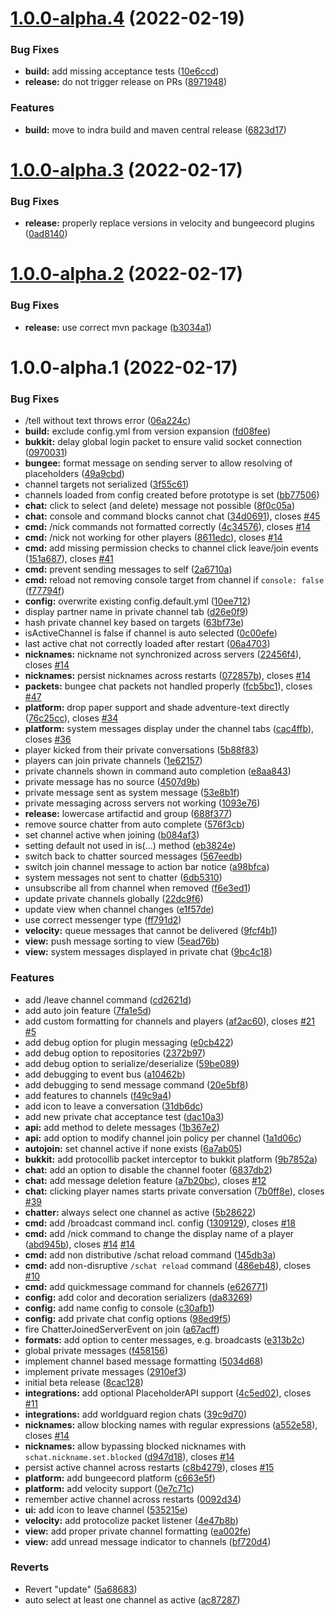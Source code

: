 # [1.0.0-alpha.4](https://github.com/sVoxelDev/sChat/compare/v1.0.0-alpha.3...v1.0.0-alpha.4) (2022-02-19)


### Bug Fixes

* **build:** add missing acceptance tests ([10e6ccd](https://github.com/sVoxelDev/sChat/commit/10e6ccd70a97e059577dbb8f96512561b2d3a7f2))
* **release:** do not trigger release on PRs ([8971948](https://github.com/sVoxelDev/sChat/commit/89719484b6bf85359f25c49fc46b6ee5bd25ff88))


### Features

* **build:** move to indra build and maven central release ([6823d17](https://github.com/sVoxelDev/sChat/commit/6823d17ee3491d81b62274a2aa0557b9fe541caa))

# [1.0.0-alpha.3](https://github.com/sVoxelDev/sChat/compare/v1.0.0-alpha.2...v1.0.0-alpha.3) (2022-02-17)


### Bug Fixes

* **release:** properly replace versions in velocity and bungeecord plugins ([0ad8140](https://github.com/sVoxelDev/sChat/commit/0ad81401280a67a8e170c402434a7950b5195cf6))

# [1.0.0-alpha.2](https://github.com/sVoxelDev/sChat/compare/v1.0.0-alpha.1...v1.0.0-alpha.2) (2022-02-17)


### Bug Fixes

* **release:** use correct mvn package ([b3034a1](https://github.com/sVoxelDev/sChat/commit/b3034a18f684708b730a6bb5bcf4ff46225fa256))

# 1.0.0-alpha.1 (2022-02-17)


### Bug Fixes

* /tell <target> without text throws error ([06a224c](https://github.com/sVoxelDev/sChat/commit/06a224ca14e7118498005d0b0b123e556cb5ea09))
* **build:** exclude config.yml from version expansion ([fd08fee](https://github.com/sVoxelDev/sChat/commit/fd08feef5c3f174440e541b776b77f68a5a8bc7e))
* **bukkit:** delay global login packet to ensure valid socket connection ([0970031](https://github.com/sVoxelDev/sChat/commit/0970031f12090368a85cb55ea98c6abe638d1cd0))
* **bungee:** format message on sending server to allow resolving of placeholders ([49a9cbd](https://github.com/sVoxelDev/sChat/commit/49a9cbd188583eceba75cfc01ddc8efd05e4c6e8))
* channel targets not serialized ([3f55c61](https://github.com/sVoxelDev/sChat/commit/3f55c61018e09cf0f5e16a7d87ed442c91f3190b))
* channels loaded from config created before prototype is set ([bb77506](https://github.com/sVoxelDev/sChat/commit/bb77506ffe524fcfe81778a53c3ca35aa21749c3))
* **chat:** click to select (and delete) message not possible ([8f0c05a](https://github.com/sVoxelDev/sChat/commit/8f0c05ae46a8a489d7f56ea26b52e33488bc0220))
* **chat:** console and command blocks cannot chat ([34d0691](https://github.com/sVoxelDev/sChat/commit/34d0691088ff258f442066588e657c77ce595dfd)), closes [#45](https://github.com/sVoxelDev/sChat/issues/45)
* **cmd:** /nick commands not formatted correctly ([4c34576](https://github.com/sVoxelDev/sChat/commit/4c34576cf7619cf93a7145e6fd3729442a2b2c4a)), closes [#14](https://github.com/sVoxelDev/sChat/issues/14)
* **cmd:** /nick not working for other players ([8611edc](https://github.com/sVoxelDev/sChat/commit/8611edc167ae228dbb9da7a739d63d5e8f84cf73)), closes [#14](https://github.com/sVoxelDev/sChat/issues/14)
* **cmd:** add missing permission checks to channel click leave/join events ([151a687](https://github.com/sVoxelDev/sChat/commit/151a68701a1a40a7d06d0d61a306f7cae642db39)), closes [#41](https://github.com/sVoxelDev/sChat/issues/41)
* **cmd:** prevent sending messages to self ([2a6710a](https://github.com/sVoxelDev/sChat/commit/2a6710ada20743028a5c62bfa095f95db486fc64))
* **cmd:** reload not removing console target from channel if `console: false` ([f77794f](https://github.com/sVoxelDev/sChat/commit/f77794f24f17480a50d8fb901196dab0124c5672))
* **config:** overwrite existing config.default.yml ([10ee712](https://github.com/sVoxelDev/sChat/commit/10ee7124e8963ac5002d656fbbba3eb9b20796a0))
* display partner name in private channel tab ([d26e0f9](https://github.com/sVoxelDev/sChat/commit/d26e0f92038c66551b9251f286ab2384e97f2522))
* hash private channel key based on targets ([63bf73e](https://github.com/sVoxelDev/sChat/commit/63bf73e7442bf72c70911d5107c4d42a467883c9))
* isActiveChannel is false if channel is auto selected ([0c00efe](https://github.com/sVoxelDev/sChat/commit/0c00efe3aded8de099c4ec284ebef431eab23dfc))
* last active chat not correctly loaded after restart ([06a4703](https://github.com/sVoxelDev/sChat/commit/06a47030ec48cd9da382283e33e4b58524629148))
* **nicknames:** nickname not synchronized across servers ([22456f4](https://github.com/sVoxelDev/sChat/commit/22456f49c30a395b2b56810866142f24c20453ec)), closes [#14](https://github.com/sVoxelDev/sChat/issues/14)
* **nicknames:** persist nicknames across restarts ([072857b](https://github.com/sVoxelDev/sChat/commit/072857b15ccee02db41477e14bbb66fa1bfd6280)), closes [#14](https://github.com/sVoxelDev/sChat/issues/14)
* **packets:** bungee chat packets not handled properly ([fcb5bc1](https://github.com/sVoxelDev/sChat/commit/fcb5bc184b48facc9fcb0cc56a7e7df38f3ea814)), closes [#47](https://github.com/sVoxelDev/sChat/issues/47)
* **platform:** drop paper support and shade adventure-text directly ([76c25cc](https://github.com/sVoxelDev/sChat/commit/76c25cc76d29790d4b27f9976caf6ba3393e7f03)), closes [#34](https://github.com/sVoxelDev/sChat/issues/34)
* **platform:** system messages display under the channel tabs ([cac4ffb](https://github.com/sVoxelDev/sChat/commit/cac4ffbc62b48b981be3b68b79d595d93ecbd87b)), closes [#36](https://github.com/sVoxelDev/sChat/issues/36)
* player kicked from their private conversations ([5b88f83](https://github.com/sVoxelDev/sChat/commit/5b88f831390846242d2dbfd08f0c46795846dcc7))
* players can join private channels ([1e62157](https://github.com/sVoxelDev/sChat/commit/1e621572fc044d908c08ccb079b358a14988b066))
* private channels shown in command auto completion ([e8aa843](https://github.com/sVoxelDev/sChat/commit/e8aa8430f6de055c77b1707ba7aa9f97cd1ab24a))
* private message has no source ([4507d9b](https://github.com/sVoxelDev/sChat/commit/4507d9b04db9a99a81185e99b102033cc4d970a4))
* private message sent as system message ([53e8b1f](https://github.com/sVoxelDev/sChat/commit/53e8b1f865825ff44209fa2315ef33774ecfdd4a))
* private messaging across servers not working ([1093e76](https://github.com/sVoxelDev/sChat/commit/1093e76173f69dda8393f9d772f95c15fc8db6d3))
* **release:** lowercase artifactid and group ([688f377](https://github.com/sVoxelDev/sChat/commit/688f3777abdbc0f7efe797d87dac96143d40088a))
* remove source chatter from auto complete ([576f3cb](https://github.com/sVoxelDev/sChat/commit/576f3cb281cc9c5bb0468f045f9d134899f81310))
* set channel active when joining ([b084af3](https://github.com/sVoxelDev/sChat/commit/b084af3b9e978ba48fcbd24de3e858e675a627e8))
* setting default not used in is(...) method ([eb3824e](https://github.com/sVoxelDev/sChat/commit/eb3824ef59c5e21e0f424972c582258a0ac4e86e))
* switch back to chatter sourced messages ([567eedb](https://github.com/sVoxelDev/sChat/commit/567eedbd3cb74692e4039d84c3e79150a9900638))
* switch join channel message to action bar notice ([a98bfca](https://github.com/sVoxelDev/sChat/commit/a98bfca81c4b914b68c407c7a2e53aaa18791d3c))
* system messages not sent to chatter ([6db5310](https://github.com/sVoxelDev/sChat/commit/6db5310f410746ffdc1075f8dd694a52c57f0489))
* unsubscribe all from channel when removed ([f6e3ed1](https://github.com/sVoxelDev/sChat/commit/f6e3ed15a6fc95195da5b8fdae0e41e98400b300))
* update private channels globally ([22dc9f6](https://github.com/sVoxelDev/sChat/commit/22dc9f6768f457db1a868cd83bc24a013031a030))
* update view when channel changes ([e1f57de](https://github.com/sVoxelDev/sChat/commit/e1f57ded174913a2dd3b750b7c9648f03a0b59ad))
* use correct messenger type ([ff791d2](https://github.com/sVoxelDev/sChat/commit/ff791d2e215ee9bce77abfdfb1e039bfd47cd494))
* **velocity:** queue messages that cannot be delivered ([9fcf4b1](https://github.com/sVoxelDev/sChat/commit/9fcf4b1be657827a78853f3f85e59afec8991994))
* **view:** push message sorting to view ([5ead76b](https://github.com/sVoxelDev/sChat/commit/5ead76b12183b2946d26f996cd8f191ac40e4b8a))
* **view:** system messages displayed in private chat ([9bc4c18](https://github.com/sVoxelDev/sChat/commit/9bc4c188a185728fdc4421f001466c8f5b7b7c14))


### Features

* add /leave channel command ([cd2621d](https://github.com/sVoxelDev/sChat/commit/cd2621d1ebf5fd400101d1b84408a041c68edc76))
* add auto join feature ([7fa1e5d](https://github.com/sVoxelDev/sChat/commit/7fa1e5d260e8dc13c34acf7e518375c1c718a51a))
* add custom formatting for channels and players ([af2ac60](https://github.com/sVoxelDev/sChat/commit/af2ac60befa7d16eeb5539c4e511962629a38e92)), closes [#21](https://github.com/sVoxelDev/sChat/issues/21) [#5](https://github.com/sVoxelDev/sChat/issues/5)
* add debug option for plugin messaging ([e0cb422](https://github.com/sVoxelDev/sChat/commit/e0cb4225c992935236c50d0796911afb2d9e8459))
* add debug option to repositories ([2372b97](https://github.com/sVoxelDev/sChat/commit/2372b973f93519c75620e5a91d474c90b3c3cd58))
* add debug option to serialize/deserialize ([59be089](https://github.com/sVoxelDev/sChat/commit/59be0894b78474deeed7c1fa13c235d1d5d07352))
* add debugging to event bus ([a10462b](https://github.com/sVoxelDev/sChat/commit/a10462bf014ba42d38bf052f1649248e826cb388))
* add debugging to send message command ([20e5bf8](https://github.com/sVoxelDev/sChat/commit/20e5bf89c779941e2ed5edbb3ea590189bec4150))
* add features to channels ([f49c9a4](https://github.com/sVoxelDev/sChat/commit/f49c9a47c5850e0ab7232cf58d97ce3a206753fb))
* add icon to leave a conversation ([31db6dc](https://github.com/sVoxelDev/sChat/commit/31db6dc47300f6061b25f87aeffec192a6fc68c7))
* add new private chat acceptance test ([dac10a3](https://github.com/sVoxelDev/sChat/commit/dac10a304b29db9e04373afa15d5a64a35e646f3))
* **api:** add method to delete messages ([1b367e2](https://github.com/sVoxelDev/sChat/commit/1b367e262ad1b0e5e8ecf33ff3a58246bb159620))
* **api:** add option to modify channel join policy per channel ([1a1d06c](https://github.com/sVoxelDev/sChat/commit/1a1d06ceb588524d0f6f8c152d97b3568b4dec55))
* **autojoin:** set channel active if none exists ([6a7ab05](https://github.com/sVoxelDev/sChat/commit/6a7ab05085cb74cf3dd4427cb31711a8dcc754d8))
* **bukkit:** add protocollib packet interceptor to bukkit platform ([9b7852a](https://github.com/sVoxelDev/sChat/commit/9b7852ac6e637216f26608dd9c9cf617495fceec))
* **chat:** add an option to disable the channel footer ([6837db2](https://github.com/sVoxelDev/sChat/commit/6837db20cbbb5871c9a6f808bf75c408979ad8b3))
* **chat:** add message deletion feature ([a7b20bc](https://github.com/sVoxelDev/sChat/commit/a7b20bc30c311eac27c66826f70867824848188a)), closes [#12](https://github.com/sVoxelDev/sChat/issues/12)
* **chat:** clicking player names starts private conversation ([7b0ff8e](https://github.com/sVoxelDev/sChat/commit/7b0ff8eddd35fa959707b2415688d3a338015c15)), closes [#39](https://github.com/sVoxelDev/sChat/issues/39)
* **chatter:** always select one channel as active ([5b28622](https://github.com/sVoxelDev/sChat/commit/5b28622804688a6c8d5e3ef7a94d3402a81713cb))
* **cmd:** add /broadcast command incl. config ([1309129](https://github.com/sVoxelDev/sChat/commit/13091295a5ddcd94958835a7205df878329baddb)), closes [#18](https://github.com/sVoxelDev/sChat/issues/18)
* **cmd:** add /nick command to change the display name of a player ([abd945b](https://github.com/sVoxelDev/sChat/commit/abd945b7d526700cf940edfa70adbb5dc475a23a)), closes [#14](https://github.com/sVoxelDev/sChat/issues/14) [#14](https://github.com/sVoxelDev/sChat/issues/14)
* **cmd:** add non distributive /schat reload command ([145db3a](https://github.com/sVoxelDev/sChat/commit/145db3a90b2c08f442ad29c442bfcf340454bb9c))
* **cmd:** add non-disruptive `/schat reload` command ([486eb48](https://github.com/sVoxelDev/sChat/commit/486eb48a7365e45ce0588aee598f6d6756422c79)), closes [#10](https://github.com/sVoxelDev/sChat/issues/10)
* **cmd:** add quickmessage command for channels ([e626771](https://github.com/sVoxelDev/sChat/commit/e626771c2da358c8b374d1883f3eea5b0e35b2e6))
* **config:** add color and decoration serializers ([da83269](https://github.com/sVoxelDev/sChat/commit/da832698f5c8707250dd86c1c66522870f892d7d))
* **config:** add name config to console ([c30afb1](https://github.com/sVoxelDev/sChat/commit/c30afb1cf17436a0bd8233b96f1c72dfd64d38fb))
* **config:** add private chat config options ([98ed9f5](https://github.com/sVoxelDev/sChat/commit/98ed9f5331ac5d2a56a34b451032aaa3904d3764))
* fire ChatterJoinedServerEvent on join ([a67acff](https://github.com/sVoxelDev/sChat/commit/a67acffc9e03192183b684d698ef0e328ca860b9))
* **formats:** add option to center messages, e.g. broadcasts ([e313b2c](https://github.com/sVoxelDev/sChat/commit/e313b2c3d4225eb66a67466ec23c3b9e08d53720))
* global private messages ([f458156](https://github.com/sVoxelDev/sChat/commit/f458156fb8cf1aa8e9f946019067b5dd968f4520))
* implement channel based message formatting ([5034d68](https://github.com/sVoxelDev/sChat/commit/5034d6873234521df175168ed25e83c580856657))
* implement private messages ([2910ef3](https://github.com/sVoxelDev/sChat/commit/2910ef31422dfecbe3b71d607a0ae4bb30dd7833))
* initial beta release ([8cac128](https://github.com/sVoxelDev/sChat/commit/8cac1281e9530898bcef3c799455f61d6942a91a))
* **integrations:** add optional PlaceholderAPI support ([4c5ed02](https://github.com/sVoxelDev/sChat/commit/4c5ed02dd21e38c99313f0a739f57ef34c2ff0ff)), closes [#11](https://github.com/sVoxelDev/sChat/issues/11)
* **integrations:** add worldguard region chats ([39c9d70](https://github.com/sVoxelDev/sChat/commit/39c9d70883f5ef148ac35db48c49fa0cbfce322b))
* **nicknames:** allow blocking names with regular expressions ([a552e58](https://github.com/sVoxelDev/sChat/commit/a552e585dcaeffafa0c3b722a8ea27a6528b1e4b)), closes [#14](https://github.com/sVoxelDev/sChat/issues/14)
* **nicknames:** allow bypassing blocked nicknames with `schat.nickname.set.blocked` ([d947d18](https://github.com/sVoxelDev/sChat/commit/d947d187ae72416f505877c57fe73df2dabe814f)), closes [#14](https://github.com/sVoxelDev/sChat/issues/14)
* persist active channel across restarts ([c8b4279](https://github.com/sVoxelDev/sChat/commit/c8b427987c87888b0a46578ba9b9f8acc168a8b9)), closes [#15](https://github.com/sVoxelDev/sChat/issues/15)
* **platform:** add bungeecord platform ([c663e5f](https://github.com/sVoxelDev/sChat/commit/c663e5fd27f66e84d2cf600f605808e794207b20))
* **platform:** add velocity support ([0e7c71c](https://github.com/sVoxelDev/sChat/commit/0e7c71cc80cc92a918523688b9295eba95e38527))
* remember active channel across restarts ([0092d34](https://github.com/sVoxelDev/sChat/commit/0092d3430db3b97ae427d65c8c2973ad72acf658))
* **ui:** add icon to leave channel ([535215e](https://github.com/sVoxelDev/sChat/commit/535215ead7d2986eaca7ba0f89578589c3f4c287))
* **velocity:** add protocolize packet listener ([4e47b8b](https://github.com/sVoxelDev/sChat/commit/4e47b8b6aa87756dcb51cb7d05f150eeeb5ee449))
* **view:** add proper private channel formatting ([ea002fe](https://github.com/sVoxelDev/sChat/commit/ea002fe49e4444bd3043d0832207bd41f786982f))
* **view:** add unread message indicator to channels ([bf720d4](https://github.com/sVoxelDev/sChat/commit/bf720d450184a7c6e51731fe2fbb6e31fba2adb4))


### Reverts

* Revert "update" ([5a68683](https://github.com/sVoxelDev/sChat/commit/5a6868306ac3278b32138410c18f8cae6e69f546))
* auto select at least one channel as active ([ac87287](https://github.com/sVoxelDev/sChat/commit/ac87287ca2787ea9811cd36ed00a33cf89753be3))
